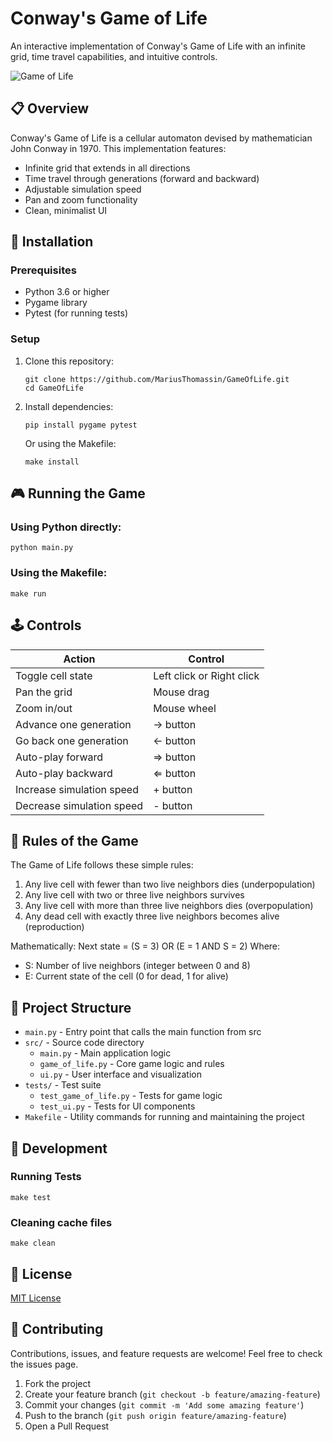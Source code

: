 # Conway's Game of Life

An interactive implementation of Conway's Game of Life with an infinite grid, time travel capabilities, and intuitive controls.

![Game of Life](https://upload.wikimedia.org/wikipedia/commons/e/e5/Gospers_glider_gun.gif)

## 📋 Overview

Conway's Game of Life is a cellular automaton devised by mathematician John Conway in 1970. This implementation features:

- Infinite grid that extends in all directions
- Time travel through generations (forward and backward)
- Adjustable simulation speed
- Pan and zoom functionality
- Clean, minimalist UI

## 🚀 Installation

### Prerequisites

- Python 3.6 or higher
- Pygame library
- Pytest (for running tests)

### Setup

1. Clone this repository:
   ```
   git clone https://github.com/MariusThomassin/GameOfLife.git
   cd GameOfLife
   ```

2. Install dependencies:
   ```
   pip install pygame pytest
   ```

   Or using the Makefile:
   ```
   make install
   ```

## 🎮 Running the Game

### Using Python directly:
```
python main.py
```

### Using the Makefile:
```
make run
```

## 🕹️ Controls

| Action | Control |
|--------|---------|
| Toggle cell state | Left click or Right click |
| Pan the grid | Mouse drag |
| Zoom in/out | Mouse wheel |
| Advance one generation | → button |
| Go back one generation | ← button |
| Auto-play forward | ⇒ button |
| Auto-play backward | ⇐ button |
| Increase simulation speed | + button |
| Decrease simulation speed | - button |

## 📜 Rules of the Game

The Game of Life follows these simple rules:

1. Any live cell with fewer than two live neighbors dies (underpopulation)
2. Any live cell with two or three live neighbors survives
3. Any live cell with more than three live neighbors dies (overpopulation)
4. Any dead cell with exactly three live neighbors becomes alive (reproduction)

Mathematically: Next state = (S = 3) OR (E = 1 AND S = 2)
Where:
- S: Number of live neighbors (integer between 0 and 8)
- E: Current state of the cell (0 for dead, 1 for alive)

## 🧩 Project Structure

- `main.py` - Entry point that calls the main function from src
- `src/` - Source code directory
  - `main.py` - Main application logic
  - `game_of_life.py` - Core game logic and rules
  - `ui.py` - User interface and visualization
- `tests/` - Test suite
  - `test_game_of_life.py` - Tests for game logic
  - `test_ui.py` - Tests for UI components
- `Makefile` - Utility commands for running and maintaining the project

## 🔧 Development

### Running Tests
```
make test
```

### Cleaning cache files
```
make clean
```

## 📝 License

[MIT License](LICENSE)

## 🤝 Contributing

Contributions, issues, and feature requests are welcome! Feel free to check the issues page.

1. Fork the project
2. Create your feature branch (`git checkout -b feature/amazing-feature`)
3. Commit your changes (`git commit -m 'Add some amazing feature'`)
4. Push to the branch (`git push origin feature/amazing-feature`)
5. Open a Pull Request
